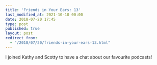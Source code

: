 ```yaml
---
title: 'Friends in Your Ears: 13'
last_modified_at: 2021-10-10 00:00
date: 2018-07-20 17:45
type: post
published: true
layout: post
redirect_from:
  - "/2018/07/20/friends-in-your-ears-13.html"
---
```

I joined Kathy and Scotty to have a chat about our favourite podcasts!  

<!--more-->

